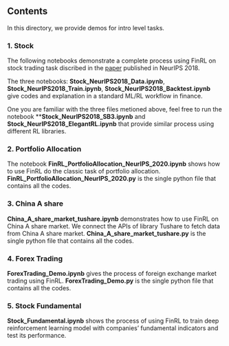 ## Contents

In this directory, we provide demos for intro level tasks.

### **1. Stock**
The following notebooks demonstrate a complete process using FinRL on stock trading task discribed in the [paper](https://arxiv.org/abs/1811.07522) published in NeurIPS 2018.

The three notebooks: **Stock_NeurIPS2018_Data.ipynb**, **Stock_NeurIPS2018_Train.ipynb**, **Stock_NeurIPS2018_Backtest.ipynb** give codes and explanation in a standard ML/RL workflow in finance.

One you are familiar with the three files metioned above, feel free to run the notebook ****Stock_NeurIPS2018_SB3.ipynb** and **Stock_NeurIPS2018_ElegantRL.ipynb** that provide similar process using different RL libraries.

### **2. Portfolio Allocation**
The notebook **FinRL_PortfolioAllocation_NeurIPS_2020.ipynb** shows how to use FinRL do the classic task of portfolio allocation. **FinRL_PortfolioAllocation_NeurIPS_2020.py** is the single python file that contains all the codes.

### **3. China A share**
**China_A_share_market_tushare.ipynb** demonstrates how to use FinRL on China A share market. We connect the APIs of library Tushare to fetch data from China A share market.
**China_A_share_market_tushare.py** is the single python file that contains all the codes.

### **4. Forex Trading**
**ForexTrading_Demo.ipynb** gives the process of foreign exchange market trading using FinRL.
**ForexTrading_Demo.py** is the single python file that contains all the codes.

### **5. Stock Fundamental**
**Stock_Fundamental.ipynb** shows the process of using FinRL to train deep reinforcement learning model with companies’ fundamental indicators and test its performance.
